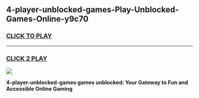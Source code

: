 
## 4-player-unblocked-games-Play-Unblocked-Games-Online-y9c70
<h3>
<a href="https://premium76.site?title=4-player-unblocked-games&ref=25A">CLICK TO PLAY</a></h3>
<hr>

<h3>
<a href="https://premium76.site?title=4-player-unblocked-games&ref=25A">CLICK 2 PLAY</a>
  
</h3>

<a href="https://premium76.site?title=4-player-unblocked-games&ref=25A"><img src="https://clearcache.store/games.png"></a>


**4-player-unblocked-games games unblocked: Your Gateway to Fun and Accessible Online Gaming**
